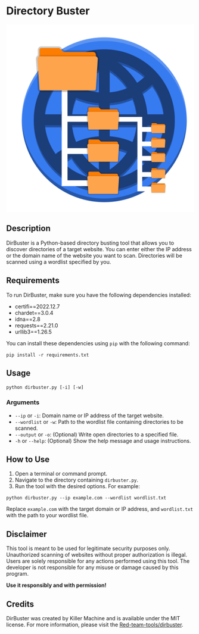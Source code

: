 # Directory Buster

![DirBuster Logo](images/dirbuster-logo.svg)

## Description

DirBuster is a Python-based directory busting tool that allows you to discover directories of a target website. You can enter either the IP address or the domain name of the website you want to scan. Directories will be scanned using a wordlist specified by you.

## Requirements

To run DirBuster, make sure you have the following dependencies installed:

- certifi==2022.12.7
- chardet==3.0.4
- idna==2.8
- requests==2.21.0
- urllib3==1.26.5

You can install these dependencies using `pip` with the following command:
```
pip install -r requirements.txt
```
## Usage
```
python dirbuster.py [-i] [-w]
```

### Arguments

- `--ip` or `-i`: Domain name or IP address of the target website.
- `--wordlist` or `-w`: Path to the wordlist file containing directories to be scanned.
- `--output` or `-o`: (Optional) Write open directories to a specified file.
- `-h` or `--help`: (Optional) Show the help message and usage instructions.

## How to Use

1. Open a terminal or command prompt.
2. Navigate to the directory containing `dirbuster.py`.
3. Run the tool with the desired options. For example:

```
python dirbuster.py --ip example.com --wordlist wordlist.txt
```

Replace `example.com` with the target domain or IP address, and `wordlist.txt` with the path to your wordlist file.

## Disclaimer

This tool is meant to be used for legitimate security purposes only. Unauthorized scanning of websites without proper authorization is illegal. Users are solely responsible for any actions performed using this tool. The developer is not responsible for any misuse or damage caused by this program.

**Use it responsibly and with permission!**

## Credits

DirBuster was created by Killer Machine and is available under the MIT license. For more information, please visit the [Red-team-tools/dirbuster](https://github.com/killer-machine-007/Red-Team-Toos/tree/main/dirbuster).

